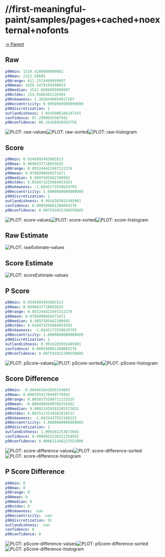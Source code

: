 
# //first-meaningful-paint/samples/pages+cached+noexternal+nofonts

[→ Parent](../..)


## Raw


```yaml
p90min: 1510.4286000000002
p90max: 2121.58605
p90range: 611.1574499999997
p90mean: 1636.5479159340653
p90median: 1512.6099999999997
p90stdev: 214.9186381226493
p90skewness: 1.3820440854927267
p90eccentricity: 0.9999999999999999
p90discretization: 1
outlandishness: 1.0545006188147241
confidence: 97.2999925587942
p90confidence: 88.31438936592758

```

![PLOT: raw-values](./raw/values.svg)![PLOT: raw-sorted](./raw/sorted.svg)![PLOT: raw-histogram](./raw/histogram.svg)
## Score


```yaml
p90min: 0.9345993493083513
p90max: 0.9898437718055635
p90range: 0.055244422497212176
p90mean: 0.9796996658371471
p90median: 0.9897505042390992
p90stdev: 0.018473255984053503
p90skewness: -1.6645173559629793
p90eccentricity: 1.0000000000000009
p90discretization: 1
outlandishness: 0.9916283932495901
confidence: 0.008599801388092576
p90confidence: 0.007591032290559685

```

![PLOT: score-values](./score/values.svg)![PLOT: score-sorted](./score/sorted.svg)![PLOT: score-histogram](./score/histogram.svg)
## Raw Estimate

![PLOT: rawEstimate-values](./rawEstimate/values.svg)
## Score Estimate

![PLOT: scoreEstimate-values](./scoreEstimate/values.svg)
## P Score


```yaml
p90min: 0.9345993493083513
p90max: 0.9898437718055635
p90range: 0.055244422497212176
p90mean: 0.9796996658371471
p90median: 0.9897505042390992
p90stdev: 0.018473255984053503
p90skewness: -1.6645173559629793
p90eccentricity: 1.0000000000000009
p90discretization: 1
outlandishness: 0.9916283932495901
confidence: 0.008599801388092576
p90confidence: 0.007591032290559685

```

![PLOT: pScore-values](./pScore/values.svg)![PLOT: pScore-sorted](./pScore/sorted.svg)![PLOT: pScore-histogram](./pScore/histogram.svg)
## Score Difference


```yaml
p90min: -0.004681641826154603
p90max: 0.0003559170449779492
p90range: 0.0050375588711325525
p90mean: -0.0004886699788354262
p90median: 0.00021420192205323652
p90stdev: 0.0015123334581018213
p90skewness: -1.8423437552348125
p90eccentricity: 1.0000000000000002
p90discretization: 1
outlandishness: 1.006341253873664
confidence: 0.0008025120151354955
p90confidence: 0.000621448223553806

```

![PLOT: score-difference-values](./score-difference/values.svg)![PLOT: score-difference-sorted](./score-difference/sorted.svg)![PLOT: score-difference-histogram](./score-difference/histogram.svg)
## P Score Difference


```yaml
p90min: 0
p90max: 0
p90range: 0
p90mean: 0
p90median: 0
p90stdev: 0
p90skewness: .nan
p90eccentricity: .nan
p90discretization: 91
outlandishness: .nan
confidence: 0
p90confidence: 0

```

![PLOT: pScore-difference-values](./pScore-difference/values.svg)![PLOT: pScore-difference-sorted](./pScore-difference/sorted.svg)![PLOT: pScore-difference-histogram](./pScore-difference/histogram.svg)